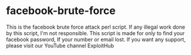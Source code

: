 # facebook-brute-force
This is the facebook brute force attack perl script.
If any illegal work done by this script, I'm not responsible.
This script is made for only to find your facebook password, If your number or email lost.
If you want any support, please visit our YouTube channel ExploitHub
